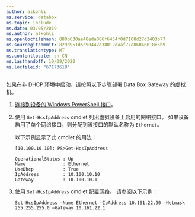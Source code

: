 ```yaml
---
author: alkohli
ms.service: databox
ms.topic: include
ms.date: 03/05/2019
ms.author: alkohli
ms.openlocfilehash: 880b630ae48eda086f6454f0d7108d27d3403b77
ms.sourcegitcommit: 829d951d5c90442a38012daaf77e86046018e5b9
ms.translationtype: MT
ms.contentlocale: zh-CN
ms.lasthandoff: 10/09/2020
ms.locfileid: "67173618"
---
```

如果在非 DHCP 环境中启动，请按照以下步骤部署 Data Box Gateway 的虚拟机。

1. [连接到设备的 Windows PowerShell 接口](#connect-to-the-powershell-interface)。
2. 使用 `Get-HcsIpAddress` cmdlet 列出虚拟设备上启用的网络接口。 如果设备启用了单个网络接口，则分配到该接口的默认名称为 `Ethernet`。

    以下示例显示了此 cmdlet 的用法：

    ```
    [10.100.10.10]: PS>Get-HcsIpAddress

    OperationalStatus : Up
    Name              : Ethernet
    UseDhcp           : True
    IpAddress         : 10.100.10.10
    Gateway           : 10.100.10.1
    ```

3. 使用 `Set-HcsIpAddress` cmdlet 配置网络。 请参阅以下示例：

    ```
    Set-HcsIpAddress –Name Ethernet –IpAddress 10.161.22.90 –Netmask 255.255.255.0 –Gateway 10.161.22.1
    ```

